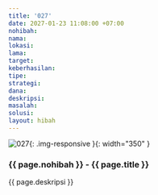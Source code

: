 ```yaml
---
title: '027'
date: 2027-01-23 11:08:00 +07:00
nohibah: 
nama: 
lokasi: 
lama: 
target: 
keberhasilan: 
tipe: 
strategi: 
dana: 
deskripsi: 
masalah: 
solusi: 
layout: hibah
---
```


![027](/static/img/hibahcms/027.png){: .img-responsive }{: width="350" }

### {{ page.nohibah }} - {{ page.title }}

{{ page.deskripsi }}

